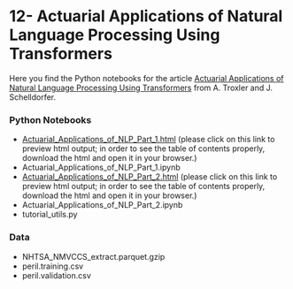 # 12- Actuarial Applications of Natural Language Processing Using Transformers

Here you find the Python notebooks for the article [Actuarial Applications of Natural Language Processing Using Transformers](https://arxiv.org/abs/2206.02014) from A. Troxler and J. Schelldorfer.

### Python Notebooks
- [Actuarial_Applications_of_NLP_Part_1.html](https://htmlpreview.github.io/?https://github.com/JSchelldorfer/ActuarialDataScience/blob/master/12%20-%20NLP%20Using%20Transformers/Actuarial_Applications_of_NLP_Part_1.html) (please click on this link to preview html output; in order to see the table of contents properly, download the html and open it in your browser.)
- Actuarial_Applications_of_NLP_Part_1.ipynb
- [Actuarial_Applications_of_NLP_Part_2.html](https://htmlpreview.github.io/?https://github.com/JSchelldorfer/ActuarialDataScience/blob/master/12%20-%20NLP%20Using%20Transformers/Actuarial_Applications_of_NLP_Part_2.html) (please click on this link to preview html output; in order to see the table of contents properly, download the html and open it in your browser.)
- Actuarial_Applications_of_NLP_Part_2.ipynb
- tutorial_utils.py

### Data
- NHTSA_NMVCCS_extract.parquet.gzip
- peril.training.csv
- peril.validation.csv

